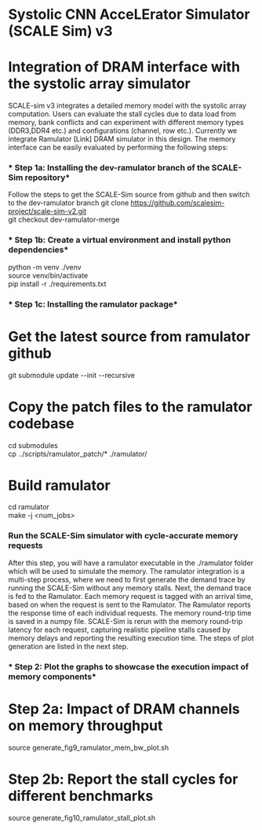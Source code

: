 # Systolic CNN AcceLErator Simulator (SCALE Sim) v3 #
# Integration of DRAM interface with the systolic array simulator #

SCALE-sim v3 integrates a detailed memory model with the systolic array computation. 
Users can evaluate the stall cycles due to data load from memory, bank conflicts and can experiment with different memory types (DDR3,DDR4 etc.) and configurations (channel, row etc.).
Currently we integrate Ramulator [Link] DRAM simulator in this design. 
The memory interface can be easily evaluated by performing the following steps:

### * Step 1a: Installing the dev-ramulator branch of the SCALE-Sim repository*
Follow the steps to get the SCALE-Sim source from github and then switch to the dev-ramulator branch
git clone https://github.com/scalesim-project/scale-sim-v2.git<br />
git checkout dev-ramulator-merge<br />

### * Step 1b: Create a virtual environment and install python dependencies*
python -m venv ./venv <br />
source venv/bin/activate <br />
pip install -r ./requirements.txt<br />

### * Step 1c: Installing the ramulator package*

# Get the latest source from ramulator github
git submodule update --init --recursive<br />

# Copy the patch files to the ramulator codebase 
cd submodules<br />
cp ../scripts/ramulator_patch/* ./ramulator/<br />

# Build ramulator
cd ramulator<br />
make -j <num_jobs><br />

### Run the SCALE-Sim simulator with cycle-accurate memory requests

After this step, you will have a ramulator executable in the ./ramulator folder which will be used to simulate the memory.
The ramulator integration is a multi-step process, where we need to first generate the demand trace by running the SCALE-Sim without any memory stalls. 
Next, the demand trace is fed to the Ramulator. Each memory request is tagged with an arrival time, based on when the request is sent to the Ramulator.
The Ramulator reports the response time of each individual requests. The memory round-trip time is saved in a numpy file.
SCALE-Sim is rerun with the memory round-trip latency for each request, capturing realistic pipeline stalls caused by memory delays and reporting the resulting execution time.
The steps of plot generation are listed in the next step.


### * Step 2: Plot the graphs to showcase the execution impact of memory components*

# Step 2a:  Impact of DRAM channels on memory throughput 

source generate_fig9_ramulator_mem_bw_plot.sh

# Step 2b: Report the stall cycles for different benchmarks

source generate_fig10_ramulator_stall_plot.sh
